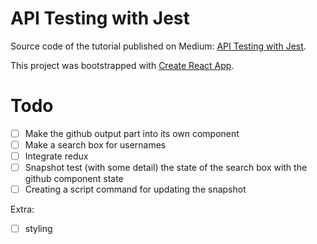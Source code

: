 # API Testing with Jest

Source code of the tutorial published on Medium: [API Testing with Jest](https://medium.com/@vnglst/api-testing-with-jest-d1ab74005c0a#.qfg69kf4t).


This project was bootstrapped with [Create React App](https://github.com/facebookincubator/create-react-app).

# Todo

- [ ] Make the github output part into its own component
- [ ] Make a search box for usernames
- [ ] Integrate redux
- [ ] Snapshot test (with some detail) the state of the search box with the github component state
- [ ] Creating a script command for updating the snapshot

Extra:

- [ ] styling 